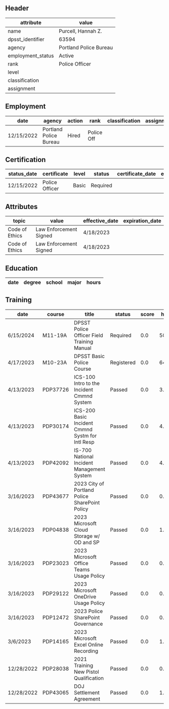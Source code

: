 ## Header
| attribute | value |
| --------- | ----- |
| name | Purcell, Hannah Z. |
| dpsst_identifier | 63594 |
| agency | Portland Police Bureau |
| employment_status | Active |
| rank | Police Officer |
| level |  |
| classification |  |
| assignment |  |
## Employment
| date | agency | action | rank | classification | assignment |
| ---- | ------ | ------ | ---- | -------------- | ---------- |
| 12/15/2022 | Portland Police Bureau | Hired | Police Off |  |  |
## Certification
| status_date | certificate | level | status | certificate_date | expiration_date | probation_date |
| ----------- | ----------- | ----- | ------ | ---------------- | --------------- | -------------- |
| 12/15/2022 | Police Officer | Basic | Required |  |  | 6/15/2024 |
## Attributes
| topic | value | effective_date | expiration_date |
| ----- | ----- | -------------- | --------------- |
| Code of Ethics | Law Enforcement Signed | 4/18/2023 |  |
| Code of Ethics | Law Enforcement Signed | 4/18/2023 |  |
## Education
| date | degree | school | major | hours |
| ---- | ------ | ------ | ----- | ----- |
## Training
| date | course | title | status | score | hours |
| ---- | ------ | ----- | ------ | ----- | ----- |
| 6/15/2024 | M11-19A | DPSST Police Officer Field Training Manual | Required | 0.0 | 50.00 |
| 4/17/2023 | M10-23A | DPSST Basic Police Course | Registered | 0.0 | 640.00 |
| 4/13/2023 | PDP37726 | ICS-100 Intro to the Incident Cmmnd System | Passed | 0.0 | 3.00 |
| 4/13/2023 | PDP30174 | ICS-200 Basic Incident Cmmnd Systm for Intl Resp | Passed | 0.0 | 4.00 |
| 4/13/2023 | PDP42092 | IS-700 National Incident Management System | Passed | 0.0 | 4.00 |
| 3/16/2023 | PDP43677 | 2023 City of Portland Police SharePoint Policy | Passed | 0.0 | 0.50 |
| 3/16/2023 | PDP04838 | 2023 Microsoft Cloud Storage w/ OD and SP | Passed | 0.0 | 1.00 |
| 3/16/2023 | PDP23023 | 2023 Microsoft Office Teams Usage Policy | Passed | 0.0 | 0.25 |
| 3/16/2023 | PDP29122 | 2023 Microsoft OneDrive Usage Policy | Passed | 0.0 | 0.25 |
| 3/16/2023 | PDP12472 | 2023 Police SharePoint Governance | Passed | 0.0 | 0.25 |
| 3/6/2023 | PDP14165 | 2023 Microsoft Excel Online Recording | Passed | 0.0 | 1.00 |
| 12/28/2022 | PDP28038 | 2021 Training New Pistol Qualification | Passed | 0.0 | 0.25 |
| 12/28/2022 | PDP43065 | DOJ Settlement Agreement | Passed | 0.0 | 1.00 |
